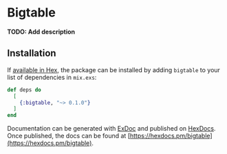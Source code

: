 # Bigtable

**TODO: Add description**

## Installation

If [available in Hex](https://hex.pm/docs/publish), the package can be installed
by adding `bigtable` to your list of dependencies in `mix.exs`:

```elixir
def deps do
  [
    {:bigtable, "~> 0.1.0"}
  ]
end
```

Documentation can be generated with [ExDoc](https://github.com/elixir-lang/ex_doc)
and published on [HexDocs](https://hexdocs.pm). Once published, the docs can
be found at [https://hexdocs.pm/bigtable](https://hexdocs.pm/bigtable).

